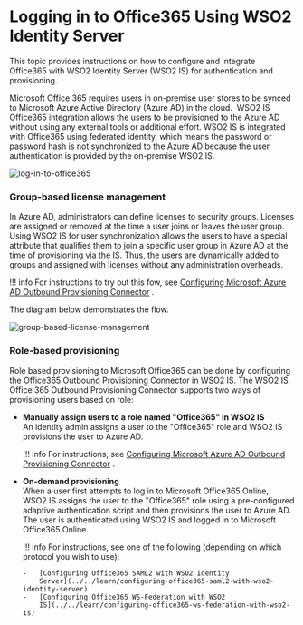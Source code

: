 # Logging in to Office365 Using WSO2 Identity Server

This topic provides instructions on how to configure and integrate
Office365 with WSO2 Identity Server (WSO2 IS) for authentication and
provisioning.

Microsoft Office 365 requires users in on-premise user stores to be
synced to Microsoft Azure Active Directory (Azure AD) in the cloud.
 WSO2 IS Office365 integration allows the users to be provisioned to the
Azure AD without using any external tools or additional effort. WSO2 IS
is integrated with Office365 using federated identity, which means the
password or password hash is not synchronized to the Azure AD because
the user authentication is provided by the on-premise WSO2 IS.

![log-in-to-office365](../assets/img/tutorials/log-in-to-office365.jpg)

### Group-based license management

In Azure AD, administrators can define licenses to security groups.
Licenses are assigned or removed at the time a user joins or leaves the
user group. Using WSO2 IS for user synchronization allows the users to
have a special attribute that qualifies them to join a specific user
group in Azure AD at the time of provisioning via the IS. Thus, the
users are dynamically added to groups and assigned with licenses without
any administration overheads.

!!! info 
    For instructions to try out this fow, see [Configuring Microsoft Azure
    AD Outbound Provisioning
    Connector](https://github.com/wso2-extensions/identity-office365/blob/master/components/org.wso2.carbon.identity.outbound.provisioning.connector.office365/doc/README.md)
    .

The diagram below demonstrates the flow.

![group-based-license-management](../assets/img/tutorials/group-based-license-management.jpg)

### Role-based provisioning

Role based provisioning to Microsoft Office365 can be done by
configuring the Office365 Outbound Provisioning Connector in WSO2 IS.
The WSO2 IS Office 365 Outbound Provisioning Connector supports two ways
of provisioning users based on role:

-   **Manually assign users to a role named "Office365" in WSO2 IS**  
    An identity admin assigns a user to the "Office365" role and WSO2 IS
    provisions the user to Azure AD.

    !!! info 
        For instructions, see [Configuring Microsoft Azure AD Outbound
        Provisioning
        Connector](https://github.com/wso2-extensions/identity-office365/blob/master/components/org.wso2.carbon.identity.outbound.provisioning.connector.office365/doc/README.md)
        .

-   **On-demand provisioning**  
    When a user first attempts to log in to Microsoft Office365 Online,
    WSO2 IS assigns the user to the "Office365" role using a
    pre-configured adaptive authentication script and then provisions
    the user to Azure AD. The user is authenticated using WSO2 IS and
    logged in to Microsoft Office365 Online.

    !!! info 
        For instructions, see one of the following (depending on which
        protocol you wish to use):

        -   [Configuring Office365 SAML2 with WSO2 Identity
            Server](../../learn/configuring-office365-saml2-with-wso2-identity-server)
        -   [Configuring Office365 WS-Federation with WSO2
            IS](../../learn/configuring-office365-ws-federation-with-wso2-is)
